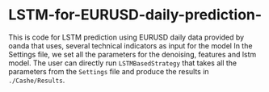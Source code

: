 # LSTM-for-EURUSD-daily-prediction-
This is code for LSTM prediction using EURUSD daily data provided by oanda that uses, several technical indicators as input for the model 
In the Settings file, we set all the parameters for the denoising, features and lstm model.
The user can directly run  `LSTMBasedStrategy` that takes all the parameters from the `Settings` file and produce the results in `./Cashe/Results`.

